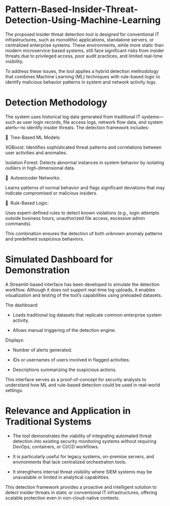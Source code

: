 # Pattern-Based-Insider-Threat-Detection-Using-Machine-Learning

The proposed insider threat detection tool is designed for conventional IT infrastructures, such as monolithic applications, standalone servers, or centralized enterprise systems. These environments, while more static than modern microservice-based systems, still face significant risks from insider threats due to privileged access, poor audit practices, and limited real-time visibility.

To address these issues, the tool applies a hybrid detection methodology that combines Machine Learning (ML) techniques with rule-based logic to identify malicious behavior patterns in system and network activity logs.

# Detection Methodology
The system uses historical log data generated from traditional IT systems—such as user login records, file access logs, network flow data, and system alerts—to identify insider threats. The detection framework includes:

🔸 Tree-Based ML Models:

XGBoost: Identifies sophisticated threat patterns and correlations between user activities and anomalies.

Isolation Forest: Detects abnormal instances in system behavior by isolating outliers in high-dimensional data.

🔸 Autoencoder Networks:

Learns patterns of normal behavior and flags significant deviations that may indicate compromised or malicious insiders.

🔸 Rule-Based Logic:

Uses expert-defined rules to detect known violations (e.g., login attempts outside business hours, unauthorized file access, excessive admin commands).

This combination ensures the detection of both unknown anomaly patterns and predefined suspicious behaviors.

# Simulated Dashboard for Demonstration
A Streamlit-based interface has been developed to simulate the detection workflow. Although it does not support real-time log uploads, it enables visualization and testing of the tool’s capabilities using preloaded datasets. 

The dashboard:

- Loads traditional log datasets that replicate common enterprise system activity.

- Allows manual triggering of the detection engine.

Displays:

- Number of alerts generated.

- IDs or usernames of users involved in flagged activities.

- Descriptions summarizing the suspicious actions.

This interface serves as a proof-of-concept for security analysts to understand how ML and rule-based detection could be used in real-world settings.

# Relevance and Application in Traditional Systems
- The tool demonstrates the viability of integrating automated threat detection into existing security monitoring systems without requiring DevOps, containers, or CI/CD workflows.

- It is particularly useful for legacy systems, on-premise servers, and environments that lack centralized orchestration tools.

- It strengthens internal threat visibility where SIEM systems may be unavailable or limited in analytical capabilities.

This detection framework provides a proactive and intelligent solution to detect insider threats in static or conventional IT infrastructures, offering scalable protection even in non-cloud-native contexts.

